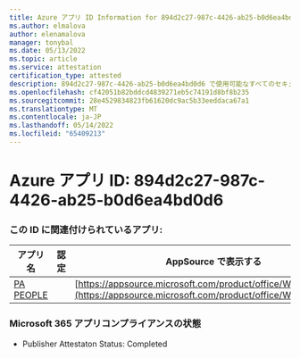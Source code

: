 ```yaml
---
title: Azure アプリ ID Information for 894d2c27-987c-4426-ab25-b0d6ea4bd0d6
ms.author: elmalova
author: elenamalova
manager: tonybal
ms.date: 05/13/2022
ms.topic: article
ms.service: attestation
certification_type: attested
description: 894d2c27-987c-4426-ab25-b0d6ea4bd0d6 で使用可能なすべてのセキュリティとコンプライアンス情報。
ms.openlocfilehash: cf42051b82bddcd4839271eb5c74191d8bf8b235
ms.sourcegitcommit: 28e4529834823fb61620dc9ac5b33eeddaca67a1
ms.translationtype: MT
ms.contentlocale: ja-JP
ms.lasthandoff: 05/14/2022
ms.locfileid: "65409213"
---
```

# <a name="azure-app-id-894d2c27-987c-4426-ab25-b0d6ea4bd0d6"></a>Azure アプリ ID: 894d2c27-987c-4426-ab25-b0d6ea4bd0d6


### <a name="apps-associated-with-this-id"></a>この ID に関連付けられているアプリ:
| **アプリ名** | **認定** | **AppSource で表示する** |
|--------------|---------------|-----------------------|
| [PA PEOPLE](../forward/WA200002948.md) |  | [https://appsource.microsoft.com/product/office/WA200002948](https://appsource.microsoft.com/product/office/WA200002948) |

### <a name="microsoft-365-app-compliance-status"></a>Microsoft 365 アプリコンプライアンスの状態
- Publisher Attestaton Status: Completed
